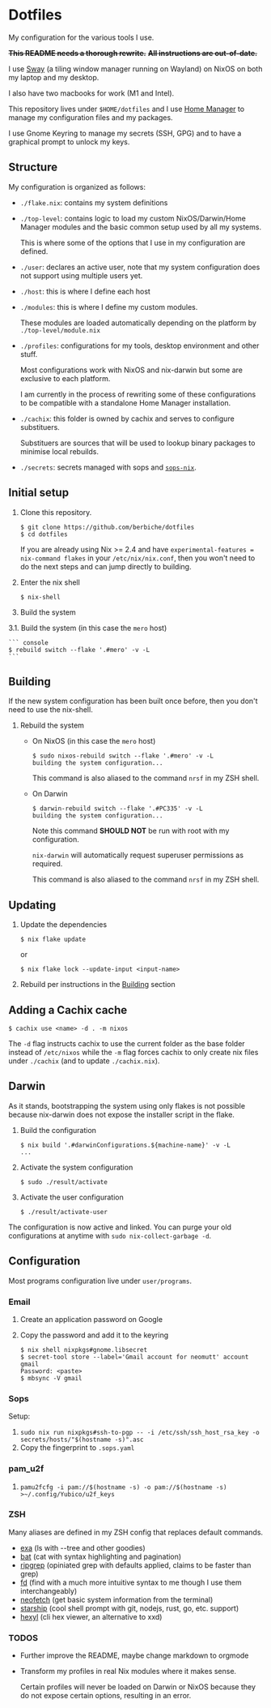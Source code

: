 # Dotfiles

My configuration for the various tools I use.

~~**This README needs a thorough rewrite.**~~
~~**All instructions are out-of-date.**~~

I use [Sway](https://swaywm.org) (a tiling window manager running on Wayland)
on NixOS on both my laptop and my desktop.

I also have two macbooks for work (M1 and Intel).

This repository lives under `$HOME/dotfiles` and I use [Home Manager](https://github.com/rycee/home-manager)
to manage my configuration files and my packages.

I use Gnome Keyring to manage my secrets (SSH, GPG) and to have a graphical prompt
to unlock my keys.

## Structure

My configuration is organized as follows:

- `./flake.nix`: contains my system definitions

- `./top-level`: contains logic to load my custom NixOS/Darwin/Home Manager modules
  and the basic common setup used by all my systems.

  This is where some of the options that I use in my configuration are defined.

- `./user`: declares an active user, note that my system configuration does not
  support using multiple users yet.

- `./host`: this is where I define each host

- `./modules`: this is where I define my custom modules.

  These modules are loaded automatically depending on the platform
  by `./top-level/module.nix`

- `./profiles`: configurations for my tools, desktop environment and other stuff.

  Most configurations work with NixOS and nix-darwin but some are exclusive to each
  platform.

  I am currently in the process of rewriting some of these configurations to be compatible
  with a standalone Home Manager installation.

- `./cachix`: this folder is owned by cachix and serves to configure substituers.

  Substituers are sources that will be used to lookup binary packages to minimise
  local rebuilds.

- `./secrets`: secrets managed with sops and [`sops-nix`](https://github.com/Mic92/sops-nix).

## Initial setup

1. Clone this repository.

    ``` console
    $ git clone https://github.com/berbiche/dotfiles
    $ cd dotfiles
    ```

    If you are already using Nix >= 2.4 and have `experimental-features = nix-command flakes`
    in your `/etc/nix/nix.conf`, then you won't need to do the next steps and
    can jump directly to building.

1. Enter the nix shell

    ``` console
    $ nix-shell
    ```

1. Build the system

  3.1. Build the system (in this case the `mero` host)

    ``` console
    $ rebuild switch --flake '.#mero' -v -L
    ```

## Building

If the new system configuration has been built once before, then you don't need to
use the nix-shell.

1. Rebuild the system

    - On NixOS (in this case the `mero` host)

        ``` console
        $ sudo nixos-rebuild switch --flake '.#mero' -v -L
        building the system configuration...
        ```

        This command is also aliased to the command `nrsf` in my ZSH shell.

    - On Darwin

        ``` console
        $ darwin-rebuild switch --flake '.#PC335' -v -L
        building the system configuration...
        ```

        Note this command **SHOULD NOT** be run with root with my configuration.

        `nix-darwin` will automatically request superuser permissions as required.

        This command is also aliased to the command `nrsf` in my ZSH shell.

## Updating

1. Update the dependencies

    ``` console
    $ nix flake update
    ```

    or

    ``` console
    $ nix flake lock --update-input <input-name>
    ```

2. Rebuild per instructions in the [Building](#building) section

## Adding a Cachix cache

``` console
$ cachix use <name> -d . -m nixos
```

The `-d` flag instructs cachix to use the current folder as the base folder instead of `/etc/nixos`
while the `-m` flag forces cachix to only create nix files under `./cachix` (and to update `./cachix.nix`).

## Darwin

As it stands, bootstrapping the system using only flakes is not possible
because nix-darwin does not expose the installer script in the flake.

1. Build the configuration

    ``` console
    $ nix build '.#darwinConfigurations.${machine-name}' -v -L
    ...
    ```

2. Activate the system configuration

    ``` console
    $ sudo ./result/activate
    ```

3. Activate the user configuration

    ``` console
    $ ./result/activate-user
    ```

The configuration is now active and linked.
You can purge your old configurations at anytime with `sudo nix-collect-garbage -d`.

## Configuration

Most programs configuration live under `user/programs`.

### Email

1. Create an application password on Google

2. Copy the password and add it to the keyring

    ``` console
    $ nix shell nixpkgs#gnome.libsecret
    $ secret-tool store --label='Gmail account for neomutt' account gmail
    Password: <paste>
    $ mbsync -V gmail
    ```

### Sops

Setup:

1. `sudo nix run nixpkgs#ssh-to-pgp -- -i /etc/ssh/ssh_host_rsa_key -o secrets/hosts/"$(hostname -s)".asc`
2. Copy the fingerprint to `.sops.yaml`

### pam_u2f

1. `pamu2fcfg -i pam://$(hostname -s) -o pam://$(hostname -s) >~/.config/Yubico/u2f_keys`

### ZSH

Many aliases are defined in my ZSH config that replaces default commands.

- [exa](https://github.com/ogham/exa) (ls with --tree and other goodies)
- [bat](https://github.com/sharkdp/bat) (cat with syntax highlighting and pagination)
- [ripgrep](https://github.com/BurntSushi/ripgrep) (opiniated grep with defaults applied, claims to be faster than grep)
- [fd](https://github.com/sharkdp/fd) (find with a much more intuitive syntax to me though I use them interchangeably)
- [neofetch](https://github.com/dylanaraps/neofetch) (get basic system information from the terminal)
- [starship](https://github.com/starship/starship) (cool shell prompt with git, nodejs, rust, go, etc. support)
- [hexyl](https://sharkdp/hexyl) (cli hex viewer, an alternative to xxd)

### TODOS

- Further improve the README, maybe change markdown to orgmode

- Transform my profiles in real Nix modules where it makes sense.

  Certain profiles will never be loaded on Darwin or NixOS because
  they do not expose certain options, resulting in an error.

